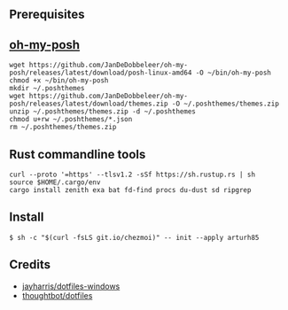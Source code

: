 Prerequisites
-------------

## [oh-my-posh](https://ohmyposh.dev/docs/linux)

```
wget https://github.com/JanDeDobbeleer/oh-my-posh/releases/latest/download/posh-linux-amd64 -O ~/bin/oh-my-posh
chmod +x ~/bin/oh-my-posh
mkdir ~/.poshthemes
wget https://github.com/JanDeDobbeleer/oh-my-posh/releases/latest/download/themes.zip -O ~/.poshthemes/themes.zip
unzip ~/.poshthemes/themes.zip -d ~/.poshthemes
chmod u+rw ~/.poshthemes/*.json
rm ~/.poshthemes/themes.zip
```

## Rust commandline tools

```
curl --proto '=https' --tlsv1.2 -sSf https://sh.rustup.rs | sh
source $HOME/.cargo/env
cargo install zenith exa bat fd-find procs du-dust sd ripgrep
```

Install
-------

`$ sh -c "$(curl -fsLS git.io/chezmoi)" -- init --apply arturh85`


Credits
-------

- [jayharris/dotfiles-windows](https://github.com/jayharris/dotfiles-windows)
- [thoughtbot/dotfiles](https://github.com/thoughtbot/dotfiles)

